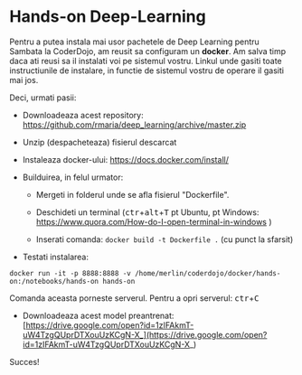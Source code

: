 # Hands-on Deep-Learning 


Pentru a putea instala mai usor pachetele de Deep Learning pentru Sambata la CoderDojo, am reusit sa configuram un **docker**.
Am salva timp daca ati reusi sa il instalati voi pe sistemul vostru. Linkul unde gasiti toate instructiunile de instalare, in functie de sistemul vostru de operare il gasiti mai jos.

Deci, urmati pasii:

- Downloadeaza acest repository: https://github.com/rmaria/deep_learning/archive/master.zip 

- Unzip (despacheteaza) fisierul descarcat

- Instaleaza docker-ului: https://docs.docker.com/install/   

- Builduirea, in felul urmator:

    - Mergeti in folderul unde se afla fisierul "Dockerfile". 

    - Deschideti un terminal (<kbd>ctr</kbd>+<kbd>alt</kbd>+<kbd>T</kbd> pt Ubuntu, pt Windows: https://www.quora.com/How-do-I-open-terminal-in-windows )

    - Inserati comanda:   `docker build -t Dockerfile .`  (cu punct la sfarsit)

- Testati instalarea:

```
docker run -it -p 8888:8888 -v /home/merlin/coderdojo/docker/hands-on:/notebooks/hands-on hands-on
```
Comanda aceasta porneste serverul. Pentru a opri serverul: <kbd>ctr</kbd>+<kbd>C</kbd>

- Downloadeaza acest model preantrenat: [https://drive.google.com/open?id=1zIFAkmT-uW4TzgQUprDTXouUzKCgN-X_](https://drive.google.com/open?id=1zIFAkmT-uW4TzgQUprDTXouUzKCgN-X_)

     
    
Succes!

